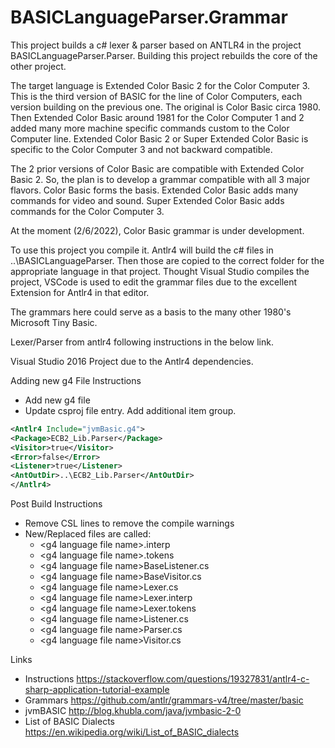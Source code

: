 # BASICLanguageParser.Grammar

This project builds a c# lexer & parser based on ANTLR4 in the project BASICLanguageParser.Parser.  Building this project rebuilds the core of the other project.

The target language is Extended Color Basic 2 for the Color Computer 3.  This is the third version of BASIC for the line of Color Computers, each version building on the previous one.  The original is Color Basic circa 1980.  Then Extended Color Basic around 1981 for the Color Computer 1 and 2 added many more machine specific commands custom to the Color Computer line.  Extended Color Basic 2 or Super Extended Color Basic is specific to the Color Computer 3 and not backward compatible.

The 2 prior versions of Color Basic are compatible with Extended Color Basic 2.  So, the plan is to develop a grammar compatible with all 3 major flavors.  Color Basic forms the basis.  Extended Color Basic adds many commands for video and sound.  Super Extended Color Basic adds commands for the Color Computer 3.

At the moment (2/6/2022), Color Basic grammar is under development.

To use this project you compile it.  Antlr4 will build the c# files in ..\\BASICLanguageParser.  Then those are copied to the correct folder for the appropriate language in that project.  Thought Visual Studio compiles the project, VSCode is used to edit the grammar files due to the excellent Extension for Antlr4 in that editor.

The grammars here could serve as a basis to the many other 1980's Microsoft Tiny Basic.

Lexer/Parser from antlr4 following instructions in the below link.

Visual Studio 2016 Project due to the Antlr4 dependencies.

Adding new g4 File Instructions

- Add new g4 file
- Update csproj file entry.  Add additional item group.

```xml
<Antlr4 Include="jvmBasic.g4">
<Package>ECB2_Lib.Parser</Package>
<Visitor>true</Visitor>
<Error>false</Error>
<Listener>true</Listener>    
<AntOutDir>..\ECB2_Lib.Parser</AntOutDir>
</Antlr4>
```

Post Build Instructions

- Remove CSL lines to remove the compile warnings
- New/Replaced files are called:
  - \<g4 language file name\>.interp
  - \<g4 language file name\>.tokens
  - \<g4 language file name\>BaseListener.cs
  - \<g4 language file name\>BaseVisitor.cs
  - \<g4 language file name\>Lexer.cs
  - \<g4 language file name\>Lexer.interp
  - \<g4 language file name\>Lexer.tokens
  - \<g4 language file name\>Listener.cs
  - \<g4 language file name\>Parser.cs
  - \<g4 language file name\>Visitor.cs

Links

- Instructions <https://stackoverflow.com/questions/19327831/antlr4-c-sharp-application-tutorial-example>
- Grammars <https://github.com/antlr/grammars-v4/tree/master/basic>
- jvmBASIC <http://blog.khubla.com/java/jvmbasic-2-0>
- List of BASIC Dialects <https://en.wikipedia.org/wiki/List_of_BASIC_dialects>
